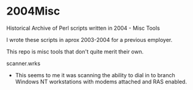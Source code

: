 # 2004Misc
Historical Archive of Perl scripts written in 2004 - Misc Tools

I wrote these scripts in aprox 2003-2004 for a previous employer.

This repo is misc tools that don't quite merit their own.

scanner.wrks
- This seems to me it was scanning the ability to dial in to branch Windows NT workstations with modems attached and RAS enabled.
